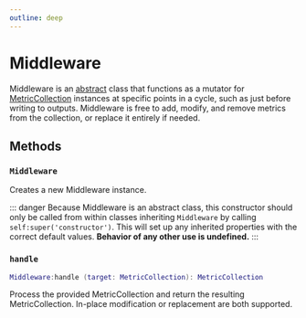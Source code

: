 ```yaml
---
outline: deep
---
```


# Middleware <Badge type="info" text="API" /> <RepoLink path="lib/BaseMiddleware.lua" />

Middleware is an [abstract](https://en.wikipedia.org/wiki/Abstract_type) class that functions as a mutator for [MetricCollection](MetricCollection) instances at specific points in a cycle, such as just before writing to outputs. Middleware is free to add, modify, and remove metrics from the collection, or replace it entirely if needed.

## Methods

### `Middleware`

Creates a new Middleware instance.

::: danger
Because Middleware is an abstract class, this constructor should only be called from within classes inheriting `Middleware` by calling `self:super('constructor')`. This will set up any inherited properties with the correct default values. **Behavior of any other use is undefined.**
:::

### `handle` <Badge type="warning" text="abstract" />

```lua
Middleware:handle (target: MetricCollection): MetricCollection
```

Process the provided MetricCollection and return the resulting MetricCollection. In-place modification or replacement are both supported.